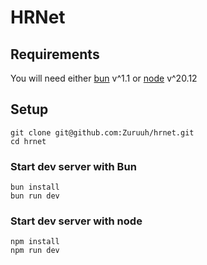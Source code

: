 # HRNet

## Requirements

You will need either [bun](https://bun.sh) v^1.1 or [node](https://nodejs.org) v^20.12

## Setup

```
git clone git@github.com:Zuruuh/hrnet.git
cd hrnet
```

### Start dev server with Bun

```
bun install
bun run dev
```

### Start dev server with node

```
npm install
npm run dev
```
